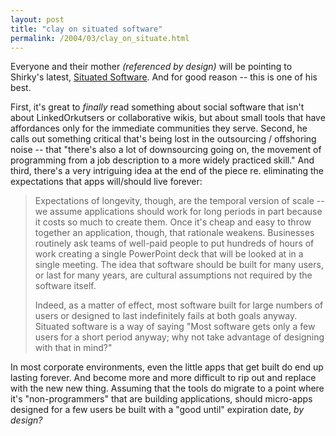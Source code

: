 ```yaml
---
layout: post
title: "clay on situated software"
permalink: /2004/03/clay_on_situate.html
---
```


<p>Everyone and their mother <i>(referenced by design)</i> will be pointing to Shirky's latest, <a href="http://www.shirky.com/writings/situated_software.html">Situated Software</a>.  And for good reason -- this is one of his best.</p>

<p>First, it's great to <i>finally</i> read something about social software that isn't about LinkedOrkutsers or collaborative wikis, but about small tools that have affordances only for the immediate communities they serve.  Second, he calls out something critical that's being lost in the outsourcing / offshoring noise -- that "there's also a lot of downsourcing going on, the movement of programming from a job description to a more widely practiced skill."  And third, there's a very intriguing idea at the end of the piece re. eliminating the expectations that apps will/should live forever:</p>

<blockquote>Expectations of longevity, though, are the temporal version of scale -- we assume applications should work for long periods in part because it costs so much to create them. Once it's cheap and easy to throw together an application, though, that rationale weakens. Businesses routinely ask teams of well-paid people to put hundreds of hours of work creating a single PowerPoint deck that will be looked at in a single meeting. The idea that software should be built for many users, or last for many years, are cultural assumptions not required by the software itself. 

<p>Indeed, as a matter of effect, most software built for large numbers of users or designed to last indefinitely fails at both goals anyway. Situated software is a way of saying "Most software gets only a few users for a short period anyway; why not take advantage of designing with that in mind?" </blockquote></p>

<p>In most corporate environments, even the little apps that get built do end up lasting forever.  And become more and more difficult to rip out and replace with the new new thing.  Assuming that the tools do migrate to a point where it's "non-programmers" that are building applications, should micro-apps designed for a few users be built with a "good until" expiration date, <i>by design?</i></p>


